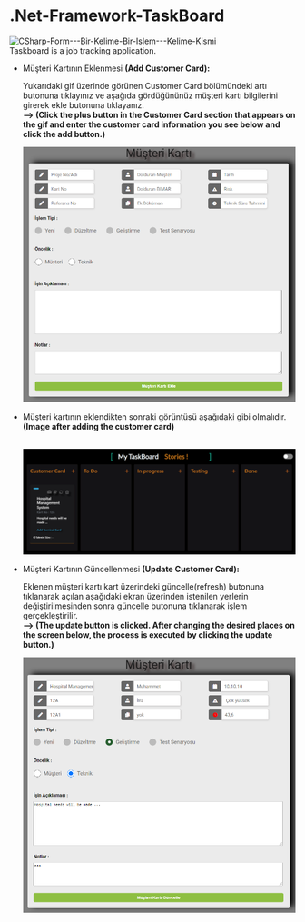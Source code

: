 # .Net-Framework-TaskBoard

![CSharp-Form---Bir-Kelime-Bir-Islem---Kelime-Kismi](My-Video_Trim.gif) </br>
Taskboard is a job tracking application.

<ul>
  <li>Müşteri Kartının Eklenmesi <strong> (Add Customer Card): </strong></li>
  <p>Yukarıdaki gif üzerinde görünen Customer Card bölümündeki artı butonuna tıklayınız ve aşağıda gördüğününüz müşteri kartı bilgilerini girerek ekle butonuna tıklayanız. </br>
 <strong> --> (Click the plus button in the Customer Card section that appears on the gif and enter the customer card information you see below and click the add button.) </strong>
</p>

<img src = "add_customer.PNG" width = 10000px height=450></img>

 <li>Müşteri kartının eklendikten sonraki görüntüsü aşağıdaki gibi olmalıdır.<strong> (Image after adding the customer card) </strong></li> <br>
 
 <img src = "added_customer.PNG" ></img>
 
  <li>Müşteri Kartının Güncellenmesi  <strong> (Update Customer Card):  </strong></li>
  <p>Eklenen müşteri kartı kart üzerindeki güncelle(refresh) butonuna tıklanarak açılan aşağıdaki ekran üzerinden istenilen yerlerin değiştirilmesinden sonra güncelle butonuna tıklanarak işlem gerçekleştirilir. </br>
 <strong> --> (The update button is clicked. After changing the desired places on the screen below, the process is executed by clicking the update button.)
</strong>
</p>
 
 <img src = "customer_update.PNG" width = 10000px height=450></img>
 
</ul>

